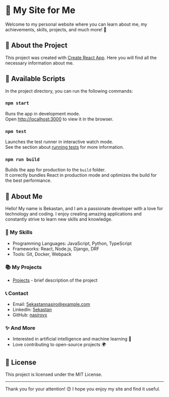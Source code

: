 # 🌟 My Site for Me

Welcome to my personal website where you can learn about me, my achievements, skills, projects, and much more! 🎉

## 🚀 About the Project

This project was created with [Create React App](https://github.com/facebook/create-react-app). Here you will find all the necessary information about me.

## 📜 Available Scripts

In the project directory, you can run the following commands:

### `npm start`

Runs the app in development mode.\
Open [http://localhost:3000](http://localhost:3000) to view it in the browser.

### `npm test`

Launches the test runner in interactive watch mode.\
See the section about [running tests](https://facebook.github.io/create-react-app/docs/running-tests) for more information.

### `npm run build`

Builds the app for production to the `build` folder.\
It correctly bundles React in production mode and optimizes the build for the best performance.

## 🎨 About Me

Hello! My name is Bekastan, and I am a passionate developer with a love for technology and coding. I enjoy creating amazing applications and constantly strive to learn new skills and knowledge.

### 💼 My Skills

- Programming Languages: JavaScript, Python, TypeScript
- Frameworks: React, Node.js, Django, DRF
- Tools: Git, Docker, Webpack

### 📚 My Projects

- [Projects](https://github.com/nasirovx?tab=repositories) - brief description of the project

### 📞 Contact

- Email: [5ekastannasiro@example.com](mailto:5ekastannasirov@example.com)
- LinkedIn: [5ekastan](https://linkedin.com/in/5ekastan)
- GitHub: [nasirovx](https://github.com/nasirovx)

### ✨ And More

- Interested in artificial intelligence and machine learning 🤖
- Love contributing to open-source projects 🌍

## 📝 License

This project is licensed under the MIT License.

---

Thank you for your attention! 😊 I hope you enjoy my site and find it useful.
